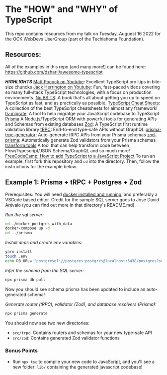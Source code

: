 # The "HOW" and "WHY" of TypeScript

This repo contains resources from my talk on Tuesday, Auguest 16 2022 for the OCK WebDevs UserGroup (part of the Techlahoma Foundation).

## Resources:
All of the examples in this repo (and many more!) can be found here: https://github.com/dzharii/awesome-typescript

**_HIGHLIGHTS_**
[Matt Pocock on Youtube](https://www.youtube.com/c/MattPocockUk): Excellent TypeScript pro-tips in bite-size chuncks
[Jack Herrington on Youtube](https://www.youtube.com/c/JackHerrington): Fun, fast-paced videos covering so many full-stack TypeScript technologies, with a focus on production environments.
[No BS TS](https://no-bs-ts.myshopify.com/): A book that's all about getting you up to speed on TypeScript as fast, and as practically as possible.
[TypeScript Cheat Sheets](https://github.com/typescript-cheatsheets): A collection of the best TypeScript cheatsheets for almost any framework!
[ts-migrate](https://github.com/airbnb/ts-migrate/tree/master/packages/ts-migrate): A tool to help migratge your JavaScript codebase to TypeScript
[Prisma](https://www.prisma.io/) A Node.js/TypeScript ORM with powerful tools for generating APIs and Schemas from existing databases
[Zod](https://github.com/colinhacks/zod): A TypeScript first runtime validation library
[tRPC](https://github.com/trpc/trpc): End-to-end type-safe APIs without GraphQL
[prisma-trpc-generator](https://github.com/omar-dulaimi/prisma-trpc-generator): Auto-generate tRPC APIs from your Prisma schemas
[zod-prisma](https://github.com/CarterGrimmeisen/zod-prisma): Automatically generate Zod validators from your Prisma schemas
[transform.tools](https://transform.tools/) A tool that can help transform code between Flow/Typescript/JSON Schema/GraphQL and so much more!
[FreeCodeCamp: How to add TypeScript to a JavaScript Project](https://www.freecodecamp.org/news/how-to-add-typescript-to-a-javascript-project/)
To run an example, first fork this repository and `cd` into the directory. Then, follow the instructions for the example below.

## Example 1: Prisma + tRPC + Postgres + Zod

Prerequisites:
You will need [docker installed and running](https://docs.docker.com/get-docker/), and preferably a VSCode based editor. Credit for the sample SQL server goes to 
José David Arévalo (you can find out more in that directory's README.md).

*Run the sql server:*
```bash
cd ./docker_postgres_with_data
docker-compose up -d
cd ../prisma
```

*Install deps and create env variables:*

```bash
yarn install
touch .env
echo DB_URL='"postgresql://postgres:postgres@localhost:5438/postgres?schema=public"' >> ./.env
```

*Infer the schema from the SQL server:*
```bash
npx prisma db pull
```

Now you should see schema.prisma has been updated to include an auto-generated schema!

*Generate router (tRPC), validator (Zod), and database resolvers (Prisma):*

```bash
npx prisma generate
```

You should now see two new directories:
 - `src/trpc`: Contains routers and schemas for your new type-safe API
 - `src/zod`: Contains generated Zod validator functions

### Bonus Points
 - Run  `npx tsc` to compile your new code to JavaScript, and you'll see a new folder: `lib/` containing the generated javascript codebase!